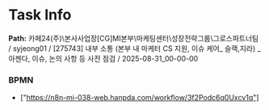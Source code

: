 # Task Info

**Path:** 카페24(주)\본사사업장\[CG]MI본부\마케팅센터\성장전략그룹\그로스파트너팀 / syjeong01 / [275743] 내부 소통 (본부 내 마케터 CS 지원, 이슈 케어_ 슬랙,지라) _ 아젠다, 이슈, 논의 사항 등 사전 점검 / 2025-08-31_00-00-00

### BPMN
- ["https://n8n-mi-038-web.hanpda.com/workflow/3f2Podc6q0Uxcv1q"]


